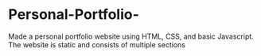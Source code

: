 # Personal-Portfolio-
Made a personal portfolio website using HTML, CSS, and basic Javascript.  The website is static and consists of multiple sections
